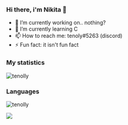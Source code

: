 ### Hi there, i'm Nikita 👋

- :telescope: I’m currently working on.. nothing?
- :seedling: I’m currently learning С
- :mailbox: How to reach me: tenoly#5263 (discord)
- :zap: Fun fact: it isn't fun fact
  
### My statistics
<p align="left"><img src="https://github-readme-stats.vercel.app/api?username=tenolly&show_icons=true&theme=tokyonight" alt="tenolly"/></p>
<!--radical, merko, tokyonight-->

### Languages
<p align="left"><img src="https://github-readme-stats.vercel.app/api/top-langs/?username=tenolly&layout=compact&theme=tokyonight" alt="tenolly"/></p>

[<img src="https://www.codewars.com/users/tenoly/badges/large">](https://www.codewars.com/users/tenoly)
